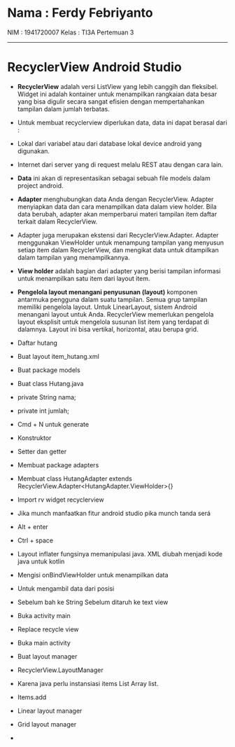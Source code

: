 <h1>Nama : Ferdy Febriyanto</h1>
NIM  : 1941720007
Kelas : TI3A
Pertemuan 3</h1>

<hr>

<h1>RecyclerView Android Studio</h1>

- <b>RecyclerView</b> adalah versi ListView yang lebih canggih dan fleksibel. Widget ini adalah kontainer untuk menampilkan rangkaian data besar yang bisa digulir secara sangat efisien dengan mempertahankan tampilan dalam jumlah terbatas.

- Untuk membuat recyclerview diperlukan data, data ini dapat berasal dari :

- Lokal dari variabel atau dari database lokal device android yang digunakan.
- Internet dari server yang di request melalu REST atau dengan cara lain.

- <b>Data</b> ini akan di representasikan sebagai sebuah file models dalam project android.

- <b>Adapter</b> menghubungkan data Anda dengan RecyclerView. Adapter menyiapkan data dan cara menampilkan data dalam view holder. Bila data berubah, adapter akan memperbarui materi tampilan item daftar terkait dalam RecyclerView.

- Adapter juga merupakan ekstensi dari RecyclerView.Adapter. Adapter menggunakan ViewHolder untuk menampung tampilan yang menyusun setiap item dalam RecyclerView, dan mengikat data untuk ditampilkan dalam tampilan yang menampilkannya.

- <b>View holder</b> adalah bagian dari adapter yang berisi tampilan informasi untuk menampilkan satu item dari layout item.

- <b>Pengelola layout menangani penyusunan (layout)</b> komponen antarmuka pengguna dalam suatu tampilan. Semua grup tampilan memiliki pengelola layout. Untuk LinearLayout, sistem Android menangani layout untuk Anda. RecyclerView memerlukan pengelola layout eksplisit untuk mengelola susunan list item yang terdapat di dalamnya. Layout ini bisa vertikal, horizontal, atau berupa grid.

- Daftar hutang
- Buat layout item_hutang.xml
- Buat package models
- Buat class Hutang.java
 
- private String nama;
- private int jumlah;

- Cmd + N untuk generate

- Konstruktor
- Setter dan getter

- Membuat package adapters
- Membuat class HutangAdapter extends RecyclerView.Adapter<HutangAdapter.ViewHolder>{}
- Import rv widget recyclerview
- Jika munch manfaatkan fitur android studio pika munch tanda será
- Alt + enter
- Ctrl + space
- Layout inflater fungsinya memanipulasi java. XML diubah menjadi kode java untuk kotlin
- Mengisi onBindViewHolder untuk menampilkan data
- Untuk mengambil data dari posisi
- Sebelum bah ke String Sebelum ditaruh ke text view
- Buka activity main
- Replace recycle view
- Buka main activity 
- Buat layout manager
- RecyclerView.LayoutManager
- Karena java perlu instansiasi items List Array list. 
- Items.add

- Linear layout manager
- Grid layout manager
- 


